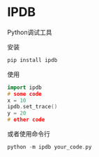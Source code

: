 # IPDB

Python调试工具

安装
```cpp
pip install ipdb
```

使用
```cpp
import ipdb
# some code
x = 10
ipdb.set_trace()
y = 20
# other code
```

或者使用命令行
```cpp
python -m ipdb your_code.py
```